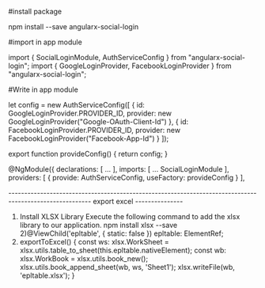 #install package

npm install --save angularx-social-login

#import in app module

import { SocialLoginModule, AuthServiceConfig } from "angularx-social-login";
import { GoogleLoginProvider, FacebookLoginProvider } from "angularx-social-login"; 

#Write in app module

let config = new AuthServiceConfig([
  {
    id: GoogleLoginProvider.PROVIDER_ID,
    provider: new GoogleLoginProvider("Google-OAuth-Client-Id")
  },
  {
    id: FacebookLoginProvider.PROVIDER_ID,
    provider: new FacebookLoginProvider("Facebook-App-Id")
  }
]);
 
export function provideConfig() {
  return config;
}


@NgModule({
  declarations: [
    ...
  ],
  imports: [
    ...
    SocialLoginModule
  ],
  providers: [
    {
      provide: AuthServiceConfig,
      useFactory: provideConfig
    }
  ],
  
  
  
  -------------------------------------------------------------------------------------------------------- export excel ---------------
  
  
1)  Install XLSX Library Execute the following command to add the xlsx library to our application.
npm install xlsx --save
2)@ViewChild('epltable', { static: false }) epltable: ElementRef;
3) exportToExcel() {
  const ws: xlsx.WorkSheet =   
  xlsx.utils.table_to_sheet(this.epltable.nativeElement);
  const wb: xlsx.WorkBook = xlsx.utils.book_new();
  xlsx.utils.book_append_sheet(wb, ws, 'Sheet1');
  xlsx.writeFile(wb, 'epltable.xlsx');
 }


